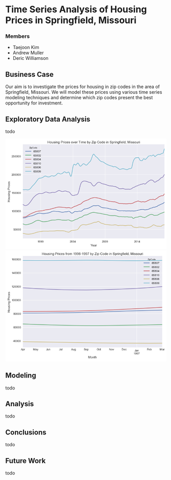 
# Time Series Analysis of Housing Prices in Springfield, Missouri


### Members
* Taejoon Kim
* Andrew Muller
* Deric Williamson

## Business Case
Our aim is to investigate the prices for housing in zip codes in the area of Springfield, Missouri. We will model these prices using various time series modeling techniques and determine which zip codes present the best opportunity for investment.

## Exploratory Data Analysis
todo

![prices-all](visualizations/prices-all.png)
![prices-year](visualizations/prices-year.png)

## Modeling
todo

## Analysis
todo

## Conclusions
todo

## Future Work
todo
